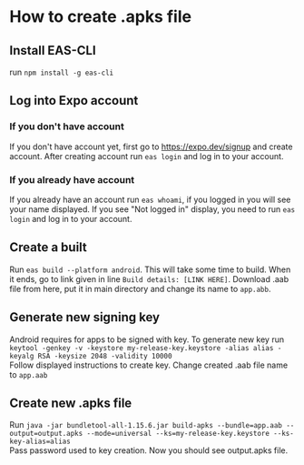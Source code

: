 # How to create .apks file

## Install EAS-CLI

run `npm install -g eas-cli`

## Log into Expo account

### If you don't have account

If you don't have account yet, first go to https://expo.dev/signup and create account. After creating account run `eas login` and log in to your account.

### If you already have account

If you already have an account run `eas whoami`, if you logged in you will see your name displayed. If you see "Not logged in" display, you need to run `eas login` and log in to your account.

## Create a built

Run `eas build --platform android`. This will take some time to build. When it ends, go to link given in line `Build details: [LINK HERE]`. Download .aab file from here, put it in main directory and change its name to `app.abb`.

## Generate new signing key

Android requires for apps to be signed with key. To generate new key
run<br>
`keytool -genkey -v -keystore my-release-key.keystore -alias alias -keyalg RSA -keysize 2048 -validity 10000`
<br>
Follow displayed instructions to create key.
Change created .aab file name to `app.aab`

## Create new .apks file

Run `java -jar bundletool-all-1.15.6.jar build-apks --bundle=app.aab --output=output.apks --mode=universal --ks=my-release-key.keystore --ks-key-alias=alias` <br>
Pass password used to key creation. Now you should see output.apks file.
